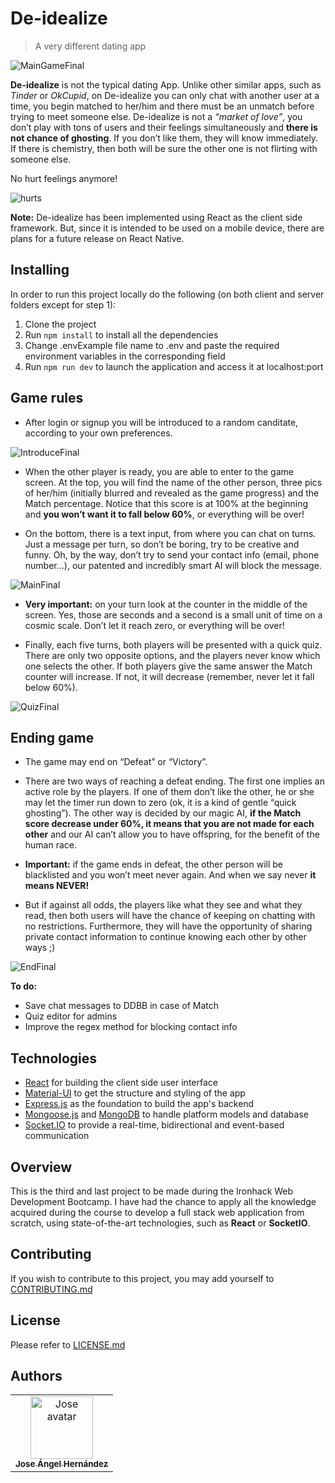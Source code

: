# De-idealize
> A very different dating app

![MainGameFinal](https://user-images.githubusercontent.com/23436377/80248279-e7ff9500-866f-11ea-8858-a1e5389c733b.png)

**De-idealize** is not the typical dating App. Unlike other similar apps, such as *Tinder* or *OkCupid*, on De-idealize you can only chat  with another user at a time, you begin matched to her/him and there must be an unmatch before trying to meet someone else. De-idealize is not a *“market of love”*, you don’t play with tons of users and their feelings  simultaneously and **there is not chance of ghosting**. If you don’t like them, they will know immediately. If there is chemistry, then both will be sure the other one is not flirting with someone else.

No hurt feelings anymore!

![hurts](https://user-images.githubusercontent.com/23436377/80244169-cb139380-8668-11ea-99a2-4c43015c7811.gif)


**Note:** De-idealize has been implemented using React as the client side framework. But, since it is intended to be used on a mobile device, there are plans for a future release on React Native.

## Installing
In order to run this project locally do the following (on both client and server folders except for step 1):

1. Clone the project
2. Run `npm install` to install all the dependencies
3. Change .envExample file name to .env and paste the required environment variables in the corresponding field 
4. Run `npm run dev` to launch the application and access it at localhost:port

## Game rules

* After login or signup you will be introduced to a random canditate, according to your own preferences.
  
![IntroduceFinal](https://user-images.githubusercontent.com/23436377/80248444-344ad500-8670-11ea-8c8e-f0262c995a82.png)
  
* When the other player is ready, you are able to enter to the game screen. At the top, you will find the name of the other person, three pics of her/him (initially blurred and revealed as the game progress) and the Match percentage. Notice that this score is at 100% at the beginning and **you won’t want it to fall below 60%**, or everything will be over!

* On the bottom, there is a text input, from where you can chat on turns. Just a message per turn, so don’t be boring, try to be creative and funny. Oh, by the way, don’t try to send your contact info (email, phone number…), our patented and incredibly smart AI will block the message.

![MainFinal](https://user-images.githubusercontent.com/23436377/80248521-5e9c9280-8670-11ea-8ba7-e6ebb5d071b5.png)

* **Very important:** on your turn look at the counter in the middle of the screen. Yes, those are seconds and a second is a small unit of time on a cosmic scale. Don’t let it reach zero, or everything will be over!
  
* Finally, each five turns, both players will be presented with a quick quiz. There are only two opposite options, and the players never know which one selects the other. If both players give the same answer the Match counter will increase. If not, it will decrease  (remember, never let it fall below 60%).

![QuizFinal](https://user-images.githubusercontent.com/23436377/80248587-84299c00-8670-11ea-8217-ada43815daab.png)


## Ending game

* The game may end on “Defeat” or “Victory”.
  
* There are two ways of reaching a defeat ending. The first one implies an active role by the players. If one of them don’t like the other, he or she may let the timer run down to zero (ok, it is a kind of gentle “quick ghosting”). The other way is decided by our magic AI, **if the Match score decrease under 60%, it means that you are not made for each other** and our AI can’t allow you to have offspring, for the benefit of the human race.
  
* **Important:** if the game ends in defeat, the other person will be blacklisted and you won’t meet never again. And when we say never **it means NEVER!**
  
* But if against all odds, the players like what they see and what they read, then both users will have the chance of keeping on chatting  with no restrictions. Furthermore, they will have the opportunity of sharing private contact information to continue knowing each other by other ways ;)

![EndFinal](https://user-images.githubusercontent.com/23436377/80248667-b5a26780-8670-11ea-8dc4-a479aa9e5305.png)

**To do:**
* Save chat messages to DDBB in case of Match
* Quiz editor for admins
* Improve the regex method for blocking contact info 

## Technologies
* [React](https://reactjs.org/) for building the client side user interface
* [Material-UI](https://material-ui.com/) to get the structure and styling of the app
* [Express.js](https://expressjs.com/) as the foundation to build the app's backend
* [Mongoose.js](https://mongoosejs.com/) and [MongoDB](https://www.mongodb.com/) to handle platform models and database
* [Socket.IO](https://socket.io/) to provide a real-time, bidirectional and event-based communication

## Overview 
This is the third and last project to be made during the Ironhack Web Development Bootcamp. I have had the chance to apply all the knowledge acquired during the course to develop a full stack web application from scratch, using state-of-the-art technologies, such as **React** or **SocketIO**.

## Contributing
If you wish to contribute to this project, you may add yourself to [CONTRIBUTING.md](https://github.com/joseanher81/de-idealize/blob/master/CONTRIBUTING.md)

## License
Please refer to [LICENSE.md](https://github.com/joseanher81/de-idealize/blob/master/LICENSE.md)

## Authors
<table>
<tr>
<td align="center"><a href="https://github.com/joseanher81"><img src="https://avatars3.githubusercontent.com/u/23436377?s=400&v=4" width="100px;" alt="Jose avatar"/><br/><sub><b>Jose Ángel Hernández</b></sub></a><br/><a href="https://github.com/joseanher81"></a>
</tr>
</table>